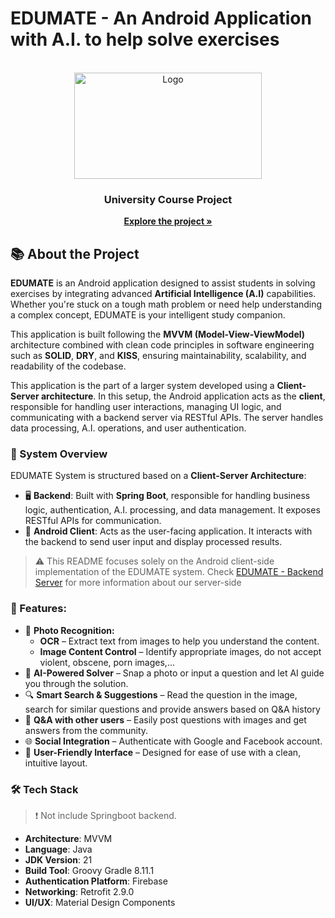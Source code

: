 # EDUMATE - An Android Application with A.I. to help solve exercises
<br />
<div align="center">
  <a href="https://github.com/othneildrew/Best-README-Template">
    <img src="/app/src/main/res/drawable/edumate.png" alt="Logo" width="300" height="170">
  </a>

<h3 align="center">University Course Project</h3>

  <p align="center">
    <a href="https://github.com/Hg3L/UCP_EDUMATE-Backend-Server"><strong>Explore the project »</strong></a>
    <br />
  </p>
</div>


## 📚 About the Project

**EDUMATE** is an Android application designed to assist students in solving exercises by integrating advanced
**Artificial Intelligence (A.I)** capabilities. Whether you're stuck on a tough math problem or need help understanding
a complex concept, EDUMATE is your intelligent study companion.

This application is built following the **MVVM (Model-View-ViewModel)** architecture combined with clean code principles
in software engineering such as **SOLID**, **DRY**, and **KISS**, ensuring maintainability, scalability, and readability of the codebase.

This application is the part of a larger system developed using a **Client-Server architecture**. In this setup, the Android application
a[]()cts as the **client**, responsible for handling user interactions, managing UI logic, and communicating with a backend server
via RESTful APIs. The server handles data processing, A.I. operations, and user authentication.


### 🧩 System Overview

EDUMATE System is structured based on a **Client-Server Architecture**:

- 🖥️ **Backend**: Built with **Spring Boot**, responsible for handling business logic, authentication,
  A.I. processing, and data management. It exposes RESTful APIs for communication.
- 📱 **Android Client**: Acts as the user-facing application. It interacts with the backend to send
  user input and display processed results.
> ⚠️ This README focuses solely on the Android client-side implementation of the EDUMATE system.
> Check [EDUMATE - Backend Server](https://github.com/Hg3L/UCP_EDUMATE-Backend-Server) for more information about
> our server-side


### 🚀 Features:

- 📸 **Photo Recognition:**
    - **OCR** – Extract text from images to help you understand the content.
    - **Image Content Control** – Identify appropriate images, do not accept violent, obscene, porn images,...
- 🧠 **AI-Powered Solver** – Snap a photo or input a question and let AI guide you through the solution.
- 🔍 **Smart Search & Suggestions** – Read the question in the image, search for similar questions and provide answers based on
  Q&A history
- 💬 **Q&A with other users** – Easily post questions with images and get answers from the community.
- 🌐 **Social Integration** – Authenticate with Google and Facebook account.
- 📱 **User-Friendly Interface** – Designed for ease of use with a clean, intuitive layout.


### 🛠️ Tech Stack
> ❗ Not include Springboot backend.
- **Architecture**: MVVM
- **Language**: Java
- **JDK Version**: 21
- **Build Tool**: Groovy Gradle 8.11.1
- **Authentication Platform**: Firebase
- **Networking**: Retrofit 2.9.0
- **UI/UX**: Material Design Components

